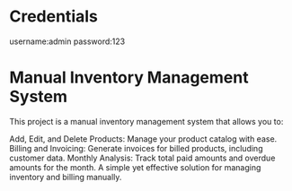 # Credentials
username:admin
password:123

# Manual Inventory Management System
This project is a manual inventory management system that allows you to:

Add, Edit, and Delete Products: Manage your product catalog with ease.
Billing and Invoicing: Generate invoices for billed products, including customer data.
Monthly Analysis: Track total paid amounts and overdue amounts for the month.
A simple yet effective solution for managing inventory and billing manually.
